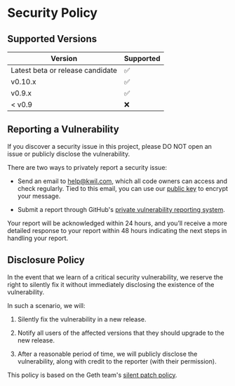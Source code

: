 # Security Policy

## Supported Versions

| Version | Supported |
| ------- | --------- |
| Latest beta or release candidate    | ✅        |
| v0.10.x  | ✅        |
| v0.9.x  | ✅        |
| < v0.9  | ❌        |

## Reporting a Vulnerability

If you discover a security issue in this project, please DO NOT open an issue or publicly disclose the vulnerability.

There are two ways to privately report a security issue:

- Send an email to [help@kwil.com](mailto:help@kwil.com), which all code owners can access and check regularly. Tied to this email, you can use our [public key](https://keys.openpgp.org/search?q=help@kwil.com) to encrypt your message.

- Submit a report through GitHub's [private vulnerability reporting system](https://github.com/kwilteam/kwil-db/security/advisories/new).

Your report will be acknowledged within 24 hours, and you’ll receive a more detailed response to your report within 48 hours indicating the next steps in handling your report.

## Disclosure Policy

In the event that we learn of a critical security vulnerability, we reserve the right to silently fix it without immediately disclosing the existence of the vulnerability.

In such a scenario, we will:

1. Silently fix the vulnerability in a new release.

2. Notify all users of the affected versions that they should upgrade to the new release.

3. After a reasonable period of time, we will publicly disclose the vulnerability, along with credit to the reporter (with their permission).

This policy is based on the Geth team's [silent patch policy](https://geth.ethereum.org/docs/developers/geth-developer/disclosures).
